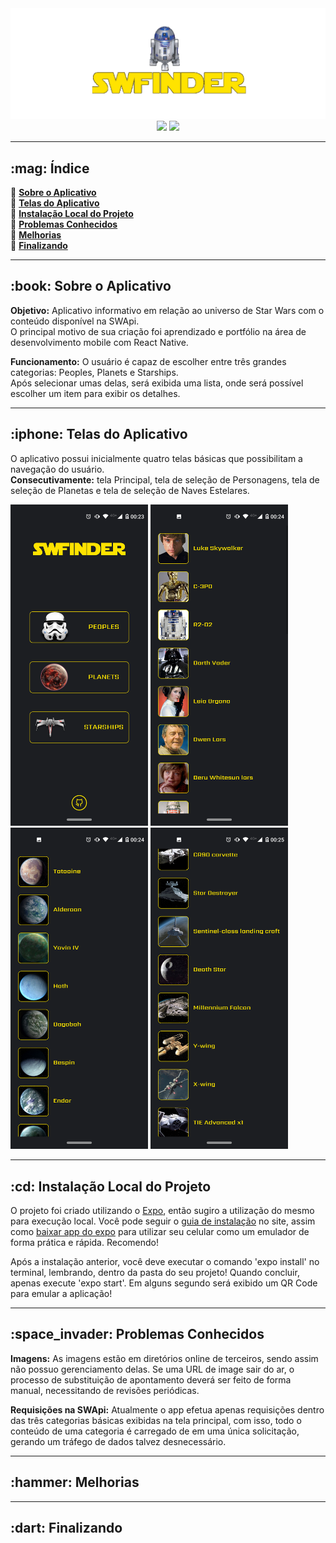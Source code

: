 <div id="Header" align="center">
  <img src="https://github.com/WagnerManko/readme_files/blob/master/swfinder/header_readme.png" />
  <a href="#Header"><img src="https://img.shields.io/badge/Download-Android-brightgreen"/></a>
  <a href="#Header"><img src="https://img.shields.io/badge/Version-1.0-blue"/></a>
</div>

<hr>

<div id="Indice">
  <h2> :mag: Índice </h2>

   :speech_balloon: <a href="#Sobre"><b>Sobre o Aplicativo</b></a><br>
   :speech_balloon: <a href="#Telas"><b>Telas do Aplicativo</b></a><br>
   :speech_balloon: <a href="#Instalacao"><b>Instalação Local do Projeto</b></a><br>
   :speech_balloon: <a href="#Problemas"><b>Problemas Conhecidos</b></a><br>
   :speech_balloon: <a href="#Melhorias"><b>Melhorias</b></a><br>
   :speech_balloon: <a href="#Finalizando"><b>Finalizando</b></a><br>
</div>

<hr>

<div id="Sobre">
<h2> :book: Sobre o Aplicativo</h2>
<p><b>Objetivo:</b> Aplicativo informativo em relação ao universo de Star Wars com o conteúdo disponível na SWApi.<br>
O principal motivo de sua criação foi aprendizado e portfólio na área de desenvolvimento mobile com React Native.</p>

<p><b>Funcionamento:</b> O usuário é capaz de escolher entre três grandes categorias: Peoples, Planets e Starships.<br>
Após selecionar umas delas, será exibida uma lista, onde será possível escolher um item para exibir os detalhes.</p>
</div>

<hr>

<div id="Telas">
<h2> :iphone: Telas do Aplicativo </h2>
<p>O aplicativo possui inicialmente quatro telas básicas que possibilitam a navegação do usuário.<br>
<b>Consecutivamente:</b> tela Principal, tela de seleção de Personagens, tela de seleção de Planetas e tela de seleção de Naves Estelares.</p>
<img width="220" src="https://github.com/WagnerManko/readme_files/blob/master/swfinder/home_app.png" /> <img width="220" src="https://github.com/WagnerManko/readme_files/blob/master/swfinder/peoples_app.png" /> <img width="220" src="https://github.com/WagnerManko/readme_files/blob/master/swfinder/planets_app.png" /> <img width="220" src="https://github.com/WagnerManko/readme_files/blob/master/swfinder/starships_app.png" />
</div>

<hr>

<div id="Instalacao">
  <h2> :cd: Instalação Local do Projeto </h2>
  <p>O projeto foi criado utilizando o <a href="https://expo.io/">Expo</a>, então sugiro a utilização do mesmo para execução local. Você pode seguir o <a href="https://docs.expo.io/">guia de instalação</a> no site, assim como <a href="https://play.google.com/store/apps/details?id=host.exp.exponent">baixar app do expo</a> para utilizar seu celular como um emulador de forma prática e rápida. Recomendo!</p>
  
  <p>Após a instalação anterior, você deve executar o comando 'expo install' no terminal, lembrando, dentro da pasta do seu projeto! Quando concluir, apenas execute 'expo start'. Em alguns segundo será exibido um QR Code para emular a aplicação!</p>
</div>

<hr>

<div id="Problemas">
  <h2> :space_invader: Problemas Conhecidos </h2>
  <p><b>Imagens:</b> As imagens estão em diretórios online de terceiros, sendo assim não possuo gerenciamento delas. Se uma URL de image sair do ar, o processo de substituição de apontamento deverá ser feito de forma manual, necessitando de revisões periódicas.</p>
  
  <p><b>Requisições na SWApi:</b> Atualmente o app efetua apenas requisições dentro das três categorias básicas exibidas na tela principal, com isso, todo o conteúdo de uma categoria é carregado de em uma única solicitação, gerando um tráfego de dados talvez desnecessário.</p>
</div>

<hr>

<div id="Melhorias">
  <h2> :hammer: Melhorias </h2>
  <p><b></b></p>
</div>

<hr>

<div id="Finalizando">
  <h2> :dart: Finalizando </h2>
</div>
